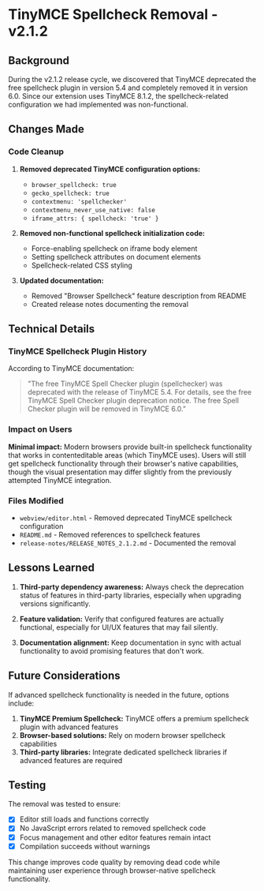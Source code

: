 # TinyMCE Spellcheck Removal - v2.1.2

## Background

During the v2.1.2 release cycle, we discovered that TinyMCE deprecated the free spellcheck plugin in version 5.4 and completely removed it in version 6.0. Since our extension uses TinyMCE 8.1.2, the spellcheck-related configuration we had implemented was non-functional.

## Changes Made

### Code Cleanup

1. **Removed deprecated TinyMCE configuration options:**
   - `browser_spellcheck: true`
   - `gecko_spellcheck: true`
   - `contextmenu: 'spellchecker'`
   - `contextmenu_never_use_native: false`
   - `iframe_attrs: { spellcheck: 'true' }`

2. **Removed non-functional spellcheck initialization code:**
   - Force-enabling spellcheck on iframe body element
   - Setting spellcheck attributes on document elements
   - Spellcheck-related CSS styling

3. **Updated documentation:**
   - Removed "Browser Spellcheck" feature description from README
   - Created release notes documenting the removal

## Technical Details

### TinyMCE Spellcheck Plugin History

According to TinyMCE documentation:

> "The free TinyMCE Spell Checker plugin (spellchecker) was deprecated with the release of TinyMCE 5.4. For details, see the free TinyMCE Spell Checker plugin deprecation notice. The free Spell Checker plugin will be removed in TinyMCE 6.0."

### Impact on Users

**Minimal impact:** Modern browsers provide built-in spellcheck functionality that works in contenteditable areas (which TinyMCE uses). Users will still get spellcheck functionality through their browser's native capabilities, though the visual presentation may differ slightly from the previously attempted TinyMCE integration.

### Files Modified

- `webview/editor.html` - Removed deprecated TinyMCE spellcheck configuration
- `README.md` - Removed references to spellcheck features
- `release-notes/RELEASE_NOTES_2.1.2.md` - Documented the removal

## Lessons Learned

1. **Third-party dependency awareness:** Always check the deprecation status of features in third-party libraries, especially when upgrading versions significantly.

2. **Feature validation:** Verify that configured features are actually functional, especially for UI/UX features that may fail silently.

3. **Documentation alignment:** Keep documentation in sync with actual functionality to avoid promising features that don't work.

## Future Considerations

If advanced spellcheck functionality is needed in the future, options include:

1. **TinyMCE Premium Spellcheck:** TinyMCE offers a premium spellcheck plugin with advanced features
2. **Browser-based solutions:** Rely on modern browser spellcheck capabilities
3. **Third-party libraries:** Integrate dedicated spellcheck libraries if advanced features are required

## Testing

The removal was tested to ensure:

- [x] Editor still loads and functions correctly
- [x] No JavaScript errors related to removed spellcheck code
- [x] Focus management and other editor features remain intact
- [x] Compilation succeeds without warnings

This change improves code quality by removing dead code while maintaining user experience through browser-native spellcheck functionality.
